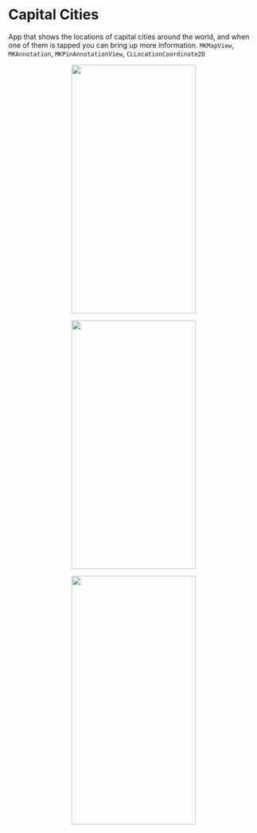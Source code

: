 # Capital Cities
App that shows the locations of capital cities around the world, and when one of them is tapped you can bring up more information. `MKMapView`, `MKAnnotation`, `MKPinAnnotationView`, `CLLocationCoordinate2D`
<p align="center">
  <img width="250" height="500" src="https://user-images.githubusercontent.com/27751735/58364385-4fd7b980-7ebc-11e9-9add-3b981511088e.png">
</p>
<p align="center">
  <img width="250" height="500" src="https://user-images.githubusercontent.com/27751735/58364386-4fd7b980-7ebc-11e9-937e-b9a2a9572866.png">
</p>
<p align="center">
  <img width="250" height="500" src="https://user-images.githubusercontent.com/27751735/58364387-50705000-7ebc-11e9-96a8-651efade3d3b.png">
</p>

